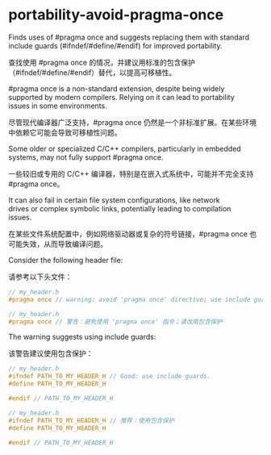 # portability-avoid-pragma-once

Finds uses of #pragma once and suggests replacing them with standard  
include guards (#ifndef/#define/#endif) for improved portability.

查找使用 #pragma once 的情况，并建议用标准的包含保护（#ifndef/#define/#endif）替代，以提高可移植性。

#pragma once is a non-standard extension, despite being widely  
supported by modern compilers. Relying on it can lead to portability  
issues in some environments.

尽管现代编译器广泛支持，#pragma once 仍然是一个非标准扩展。在某些环境中依赖它可能会导致可移植性问题。

Some older or specialized C/C++ compilers, particularly in embedded  
systems, may not fully support #pragma once.

一些较旧或专用的 C/C++ 编译器，特别是在嵌入式系统中，可能并不完全支持 #pragma once。

It can also fail in certain file system configurations, like network  
drives or complex symbolic links, potentially leading to compilation  
issues.

在某些文件系统配置中，例如网络驱动器或复杂的符号链接，#pragma once 也可能失效，从而导致编译问题。

Consider the following header file:

请参考以下头文件：

```c++
// my_header.h
#pragma once // warning: avoid 'pragma once' directive; use include guards instead
```

```c++
// my_header.h
#pragma once // 警告：避免使用 'pragma once' 指令；请改用包含保护
```

The warning suggests using include guards:

该警告建议使用包含保护：

```c++
// my_header.h
#ifndef PATH_TO_MY_HEADER_H // Good: use include guards.
#define PATH_TO_MY_HEADER_H

#endif // PATH_TO_MY_HEADER_H
```

```c++
// my_header.h
#ifndef PATH_TO_MY_HEADER_H // 推荐：使用包含保护
#define PATH_TO_MY_HEADER_H

#endif // PATH_TO_MY_HEADER_H
```

